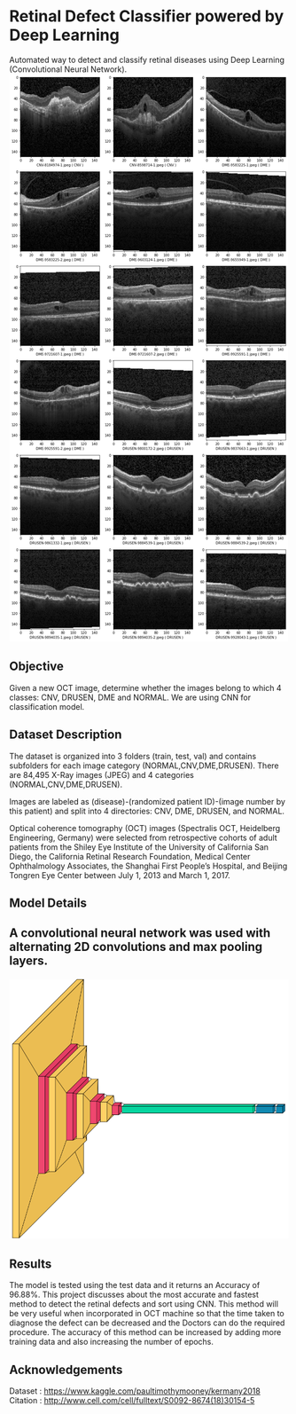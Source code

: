 # Retinal Defect Classifier powered by Deep Learning
Automated way to detect and classify retinal diseases using Deep Learning (Convolutional Neural Network).
![sample-image](images/sample-output.png)

<h2> Objective </h2>

Given a new OCT image, determine whether the images belong to which 4 classes: CNV, DRUSEN, DME and NORMAL. We are using CNN for classification model.

<h2> Dataset Description </h2>

The dataset is organized into 3 folders (train, test, val) and contains subfolders for each image category (NORMAL,CNV,DME,DRUSEN). There are 84,495 X-Ray images (JPEG) and 4 categories (NORMAL,CNV,DME,DRUSEN).

Images are labeled as (disease)-(randomized patient ID)-(image number by this patient) and split into 4 directories: CNV, DME, DRUSEN, and NORMAL.

Optical coherence tomography (OCT) images (Spectralis OCT, Heidelberg Engineering, Germany) were selected from retrospective cohorts of adult patients from the Shiley Eye Institute of the University of California San Diego, the California Retinal Research Foundation, Medical Center Ophthalmology Associates, the Shanghai First People’s Hospital, and Beijing Tongren Eye Center between July 1, 2013 and March 1, 2017.

<h2> Model Details <h2>

A convolutional neural network was used with alternating 2D convolutions and max pooling layers.

![model-image](images/model-visualized.png)

<h2> Results </h2>

The model is tested using the test data and it returns an Accuracy of 96.88%. This project discusses about the most accurate and fastest method to detect the retinal defects and sort using CNN. This method will be very useful when incorporated in OCT machine so that the time taken to diagnose the defect can be decreased and the Doctors can do the required procedure. The accuracy of this method can be increased by adding more training data and also increasing the number of epochs.

<h2> Acknowledgements </h2>

Dataset : https://www.kaggle.com/paultimothymooney/kermany2018 <br>
Citation : http://www.cell.com/cell/fulltext/S0092-8674(18)30154-5
